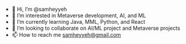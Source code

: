 - 👋 Hi, I’m @samheyyeh
- 👀 I’m interested in Metaverse development, AI, and ML
- 🌱 I’m currently learning Java, MML, Python, and React
- 💞️ I’m looking to collaborate on AI/ML project and Metaverse projects
- 📫 How to reach me samheyyeh@gmail.com

<!---
samheyyeh/samheyyeh is a ✨ special ✨ repository because its `README.md` (this file) appears on your GitHub profile.
You can click the Preview link to take a look at your changes.
--->
